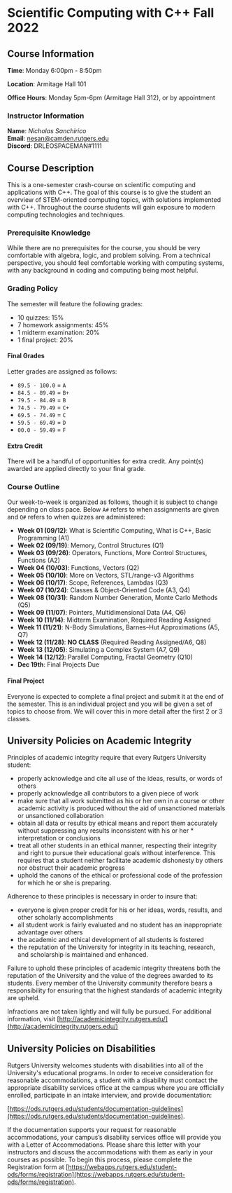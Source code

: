 # Scientific Computing with C++ Fall 2022

## Course Information

**Time**: Monday 6:00pm - 8:50pm

**Location**: Armitage Hall 101

**Office Hours**: Monday 5pm-6pm (Armitage Hall 312), or by appointment

### Instructor Information

**Name**: *Nicholas Sanchirico*  
**Email**: nesan@camden.rutgers.edu  
**Discord**: DRLEOSPACEMAN#1111

## Course Description

This is a one-semester crash-course on scientific computing and applications with C++. The goal of this course is to give the student an overview of STEM-oriented computing topics, with solutions implemented with C++. Throughout the course students will gain exposure to modern computing technologies and techniques.

### Prerequisite Knowledge

While there are no prerequisites for the course, you should be very comfortable with algebra, logic, and problem solving. From a technical perspective, you should feel comfortable working with computing systems, with any background in coding and computing being most helpful.

### Grading Policy

The semester will feature the following grades:

* 10 quizzes: 15%
* 7 homework assignments: 45%
* 1 midterm examination: 20%
* 1 final project: 20%

#### Final Grades

Letter grades are assigned as follows:

* `89.5 - 100.0` = `A`
* `84.5 - 89.49` = `B+`
* `79.5 - 84.49` = `B`
* `74.5 - 79.49` = `C+`
* `69.5 - 74.49` = `C`
* `59.5 - 69.49` = `D`
* `00.0 - 59.49` = `F`

#### Extra Credit

There will be a handful of opportunities for extra credit. Any point(s) awarded are applied directly to your final grade.

### Course Outline

Our week-to-week is organized as follows, though it is subject to change depending on class pace. Below `A#` refers to when assignments are given and `Q#` refers to when quizzes are administered:

* **Week 01 (09/12)**: What is Scientific Computing, What is C++, Basic Programming (A1)
* **Week 02 (09/19)**: Memory, Control Structures (Q1)
* **Week 03 (09/26)**: Operators, Functions, More Control Structures, Functions (A2)
* **Week 04 (10/03)**: Functions, Vectors (Q2)
* **Week 05 (10/10)**: More on Vectors, STL/range-v3 Algorithms
* **Week 06 (10/17)**: Scope, References, Lambdas (Q3)
* **Week 07 (10/24)**: Classes & Object-Oriented Code (A3, Q4)
* **Week 08 (10/31)**: Random Number Generation, Monte Carlo Methods (Q5)
* **Week 09 (11/07)**: Pointers, Multidimensional Data (A4, Q6)
* **Week 10 (11/14)**: Midterm Examination, Required Reading Assigned
* **Week 11 (11/21)**: N-Body Simulations, Barnes–Hut Approximations (A5, Q7)
* **Week 12 (11/28)**: **NO CLASS** (Required Reading Assigned/A6, Q8)
* **Week 13 (12/05)**: Simulating a Complex System (A7, Q9)
* **Week 14 (12/12)**: Parallel Computing, Fractal Geometry (Q10)
* **Dec 19th**: Final Projects Due

#### Final Project

Everyone is expected to complete a final project and submit it at the end of the semester. This is an individual project and you will be given a set of topics to choose from. We will cover this in more detail after the first 2 or 3 classes.

## University Policies on Academic Integrity

Principles of academic integrity require that every Rutgers University student:

* properly acknowledge and cite all use of the ideas, results, or words of others
* properly acknowledge all contributors to a given piece of work
* make sure that all work submitted as his or her own in a course or other academic activity is produced without the aid of unsanctioned materials or unsanctioned collaboration
* obtain all data or results by ethical means and report them accurately without suppressing any results inconsistent with his or her * interpretation or conclusions
* treat all other students in an ethical manner, respecting their integrity and right to pursue their educational goals without interference. This requires that a student neither facilitate academic dishonesty by others nor obstruct their academic progress
* uphold the canons of the ethical or professional code of the profession for which he or she is preparing.

Adherence to these principles is necessary in order to insure that:

* everyone is given proper credit for his or her ideas, words, results, and other scholarly accomplishments
* all student work is fairly evaluated and no student has an inappropriate advantage over others
* the academic and ethical development of all students is fostered
* the reputation of the University for integrity in its teaching, research, and scholarship is maintained and enhanced.

Failure to uphold these principles of academic integrity threatens both the reputation of the University and the value of the degrees awarded to its students. Every member of the University community therefore bears a responsibility for ensuring that the highest standards of academic integrity are upheld.

Infractions are not taken lightly and will fully be pursued. For additional information, visit [http://academicintegrity.rutgers.edu/](http://academicintegrity.rutgers.edu/)

## University Policies on Disabilities

Rutgers University welcomes students with disabilities into all of the University's educational programs. In order to receive consideration for reasonable accommodations, a student with a disability must contact the appropriate disability services office at the campus where you are officially enrolled, participate in an intake interview, and provide documentation:

[https://ods.rutgers.edu/students/documentation-guidelines](https://ods.rutgers.edu/students/documentation-guidelines).

If the documentation supports your request for reasonable accommodations, your campus’s disability services office will provide you with a Letter of Accommodations. Please share this letter with your instructors and discuss the accommodations with them as early in your courses as possible. To begin this process, please complete the Registration form at [https://webapps.rutgers.edu/student-ods/forms/registration](https://webapps.rutgers.edu/student-ods/forms/registration).
